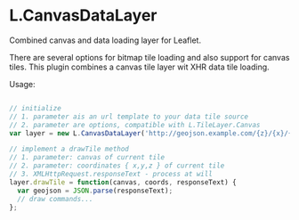 L.CanvasDataLayer
=================

Combined canvas and data loading layer for Leaflet.

There are several options for bitmap tile loading and also support for canvas tiles.
This plugin combines a canvas tile layer wit XHR data tile loading.

Usage:

~~~javascript

// initialize
// 1. parameter ais an url template to your data tile source
// 2. parameter are options, compatible with L.TileLayer.Canvas
var layer = new L.CanvasDataLayer('http://geojson.example.com/{z}/{x}/{y}.json', {});

// implement a drawTile method
// 1. parameter: canvas of current tile
// 2. parameter: coordinates { x,y,z } of current tile
// 3. XMLHttpRequest.responseText - process at will
layer.drawTile = function(canvas, coords, responseText) {
  var geojson = JSON.parse(responseText);
  // draw commands...
};

~~~
